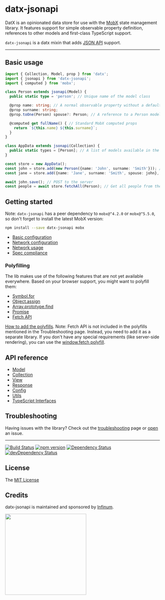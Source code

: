 # datx-jsonapi

DatX is an opinionated data store for use with the [MobX](https://mobx.js.org/) state management library. It features support for simple observable property definition, references to other models and first-class TypeScript support.

`datx-jsonapi` is a datx mixin that adds [JSON API](https://jsonapi.org/) support.

***

## Basic usage

```typescript
import { Collection, Model, prop } from 'datx';
import { jsonapi } from 'datx-jsonapi';
import { computed } from 'mobx';

class Person extends jsonapi(Model) {
  public static type = 'person'; // Unique name of the model class

  @prop name: string; // A normal observable property without a default value
  @prop surname: string;
  @prop.toOne(Person) spouse?: Person; // A reference to a Person model

  @computed get fullName() { // Standard MobX computed props
    return `${this.name} ${this.surname}`;
  }
}

class AppData extends jsonapi(Collection) {
  public static types = [Person]; // A list of models available in the collection
}

const store = new AppData();
const john = store.add(new Person({name: 'John', surname: 'Smith'})); // Add a model instance to the store
const jane = store.add({name: 'Jane', surname: 'Smith', spouse: john}, Person); // Add a model to the store

await john.save(); // POST to the server
const people = await store.fetchAll(Person); // Get all people from the server
```

## Getting started

Note: `datx-jsonapi` has a peer dependency to `mobx@^4.2.0` or `mobx@^5.5.0`, so don't forget to install the latest MobX version:

```bash
npm install --save datx-jsonapi mobx
```

  * [Basic configuration](https://github.com/infinum/datx/wiki/Basic-configuration)
  * [Network configuration](https://github.com/infinum/datx/wiki/Network-configuration)
  * [Network usage](https://github.com/infinum/datx/wiki/Network-usage)
  * [Spec compliance](https://github.com/infinum/datx/wiki/Spec-compliance)

### Polyfilling

The lib makes use of the following features that are not yet available everywhere. Based on your browser support, you might want to polyfill them:

* [Symbol.for](https://developer.mozilla.org/en-US/docs/Web/JavaScript/Reference/Global_Objects/Symbol)
* [Object.assign](https://developer.mozilla.org/en-US/docs/Web/JavaScript/Reference/Global_Objects/Object/assign)
* [Array.prototype.find](https://developer.mozilla.org/en-US/docs/Web/JavaScript/Reference/Global_Objects/Array/find)
* [Promise](https://developer.mozilla.org/en-US/docs/Web/JavaScript/Reference/Global_Objects/Promise)
* [Fetch API](https://developer.mozilla.org/en-US/docs/Web/API/Fetch_API)

[How to add the polyfills](https://github.com/infinum/datx/wiki/Troubleshooting#the-library-doesnt-work-in-internet-explorer-11).
Note: Fetch API is not included in the polyfills mentioned in the Troubleshooting page. Instead, you need to add it as a separate library. If you don't have any special requirements (like server-side rendering), you can use the [window.fetch polyfill](https://github.com/github/fetch#installation).

## API reference
  
  * [Model](https://github.com/infinum/datx/wiki/JSONAPI-Model)
  * [Collection](https://github.com/infinum/datx/wiki/JSONAPI-Collection)
  * [View](https://github.com/infinum/datx/wiki/JSONAPI-View)
  * [Response](https://github.com/infinum/datx/wiki/JSONAPI-Response)
  * [Config](https://github.com/infinum/datx/wiki/JSONAPI-Config)
  * [Utils](https://github.com/infinum/datx/wiki/JSONAPI-Utils)
  * [TypeScript Interfaces](https://github.com/infinum/datx/wiki/JSONAPI-Interfaces)

## Troubleshooting

Having issues with the library? Check out the [troubleshooting](https://github.com/infinum/datx/wiki/Troubleshooting) page or [open](https://github.com/infinum/datx/issues/new) an issue.

***

[![Build Status](https://travis-ci.org/infinum/datx.svg?branch=master)](https://travis-ci.org/infinum/datx)
[![npm version](https://badge.fury.io/js/datx-jsonapi.svg)](https://badge.fury.io/js/datx-jsonapi)
[![Dependency Status](https://david-dm.org/infinum/datx.svg?path=packages/datx-jsonapi)](https://david-dm.org/infinum/datx?path=packages/datx-jsonapi)
[![devDependency Status](https://david-dm.org/infinum/datx/dev-status.svg?path=packages/datx-jsonapi)](https://david-dm.org/infinum/datx?path=packages/datx-jsonapi#info=devDependencies)

## License

The [MIT License](LICENSE)

## Credits

datx-jsonapi is maintained and sponsored by
[Infinum](https://www.infinum.co).

<img src="https://infinum.co/infinum.png" width="264">
